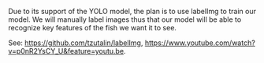 Due to its support of the YOLO model, the plan is to use labelImg to train our model. We will manually label images thus that our model will be able to recognize key features of the fish we want it to see.

See: https://github.com/tzutalin/labelImg, https://www.youtube.com/watch?v=p0nR2YsCY_U&feature=youtu.be.